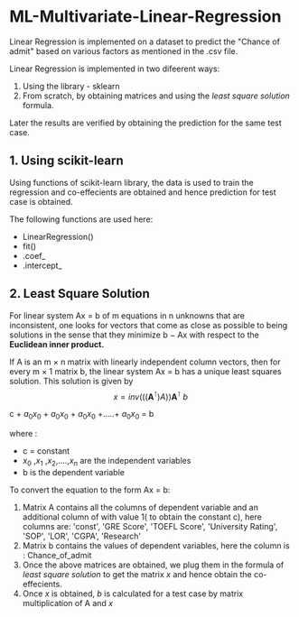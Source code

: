 # ML-Multivariate-Linear-Regression
Linear Regression is implemented on a dataset to predict the "Chance of admit" based on various factors as mentioned in the .csv file.

Linear Regression is implemented in two difeerent ways:
  1. Using the library - sklearn
  2. From scratch, by obtaining matrices and using the *least square solution* formula.

Later the results are verified by obtaining the prediction for the same test case.

## 1. Using scikit-learn

Using functions of scikit-learn library, the data is used to train the regression and co-effecients are obtained and hence prediction for test case is obtained.

The following functions are used here:
* LinearRegression()
* fit()
* .coef_
* .intercept_

## 2.  Least Square Solution
    
For linear system Ax = b of m equations in n unknowns that are inconsistent, one looks for vectors 
that come as close as possible to being solutions in the sense that they minimize b − Ax
with respect to the 
**Euclidean inner product.**

If A is an m × n matrix with linearly independent column vectors,
then for every m × 1 matrix b, the linear system Ax = b has a unique least squares
solution. This solution is given by 
$$x = inv(((\mathbf{A}^\intercal)A ))\mathbf{A}^\intercal\ b\   $$       



c + $a_{0}$$x_{0}$ + $a_{0}$$x_{0}$ + $a_{0}$$x_{0}$ +.....+ $a_{0}$$x_{0}$ = b

where :
* c = constant
* $x_{0}$ ,$x_{1}$ ,$x_{2}$,....,$x_{n}$ are the independent variables
* b is the dependent variable

To convert the equation to the form Ax = b:
   1. Matrix A contains all the columns of dependent variable and an additional column of with value 1( to obtain the constant c), here columns are: 'const', 'GRE Score', 'TOEFL Score', 'University Rating', 'SOP', 'LOR', 'CGPA', 'Research'
   2. Matrix b contains the values of dependent variables, here the column is : Chance_of_admit
   3. Once the above matrices are obtained, we plug them in the formula of *least square solution* to get the matrix *x* and hence obtain the co-effecients.
   4. Once *x* is obtained,  *b* is calculated for a test case by matrix multiplication of A and *x*

   
